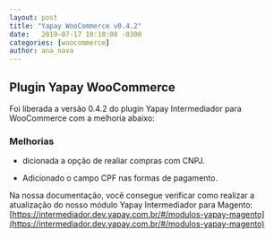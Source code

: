 ```yaml
---
layout: post
title: "Yapay WooCommerce v0.4.2"
date:   2019-07-17 10:10:00 -0300
categories: [woocommerce]
author: ana_nava
---
```


## Plugin Yapay WooCommerce 

Foi liberada a versão 0.4.2 do plugin Yapay Intermediador para WooCommerce com a melhoria abaixo:

<!-- more -->


### **Melhorias**

* dicionada a opção de realiar compras com CNPJ.

* Adicionado o campo CPF nas formas de pagamento.
 




Na nossa documentação, você consegue verificar como realizar a atualização do nosso módulo Yapay Intermediador para Magento: [https://intermediador.dev.yapay.com.br/#/modulos-yapay-magento](https://intermediador.dev.yapay.com.br/#/modulos-yapay-magento)


